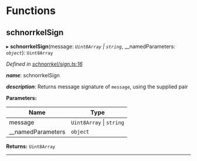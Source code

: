 

# Functions

<a id="schnorrkelsign"></a>

##  schnorrkelSign

▸ **schnorrkelSign**(message: *`Uint8Array` \| `string`*, __namedParameters: *`object`*): `Uint8Array`

*Defined in [schnorrkel/sign.ts:16](https://github.com/polkadot-js/common/blob/a98151c/packages/util-crypto/src/schnorrkel/sign.ts#L16)*

*__name__*: schnorrkelSign

*__description__*: Returns message signature of `message`, using the supplied pair

**Parameters:**

| Name | Type |
| ------ | ------ |
| message | `Uint8Array` \| `string` |
| __namedParameters | `object` |

**Returns:** `Uint8Array`

___

